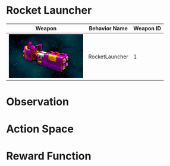 # Rocket Launcher

<div align="center">

| Weapon                                                                | Behavior Name  | Weapon ID |
|-----------------------------------------------------------------------|----------------|-----------|
| <img src="../images/weapons/Weapon02_RocketLauncher.png" width="200px"/> | RocketLauncher | 1         |
</div>

# Observation

# Action Space

# Reward Function